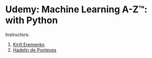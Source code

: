 # Udemy: Machine Learning A-Z™: with Python

Instructors:
1. [Kirill Eremenko](https://www.udemy.com/user/kirilleremenko/)
2. [Hadelin de Ponteves](https://www.udemy.com/user/hadelin-de-ponteves/)

